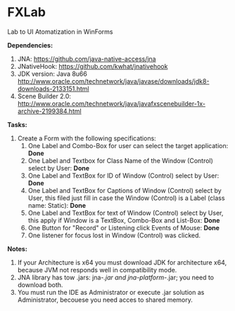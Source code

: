 # FXLab
Lab to UI Atomatization in WinForms

**Dependencies:**
  1. JNA: https://github.com/java-native-access/jna
  2. JNativeHook: https://github.com/kwhat/jnativehook
  3. JDK version: Java 8u66 http://www.oracle.com/technetwork/java/javase/downloads/jdk8-downloads-2133151.html
  4. Scene Builder 2.0: http://www.oracle.com/technetwork/java/javafxscenebuilder-1x-archive-2199384.html

**Tasks:**
  1. Create a Form with the following specifications:
      1. One Label and Combo-Box for user can select the target application: **Done**
      2. One Label and Textbox for Class Name of the Window (Control) select by User: **Done**
      3. One Label and TextBox for ID of Window (Control) select by User: **Done**
      4. One Label and TextBox for Captions of Window (Control) select by User, this filed just fill in case the Window (Control) is
         a Label (class name: Static): **Done**
      5. One Label and TextBox for text of Window (Control) select by User, this apply if Window is a TextBox, Combo-Box and List-Box: **Done**
      6. One Button for "Record" or Listening click Events of Mouse: **Done**
      7. One listener for focus lost in Window (Control) was clicked.

**Notes:**
  1. If your Architecture is x64 you must download JDK for architecture x64, because JVM not responds well in compatibility mode.
  2. JNA library has tow .jars: jna-*.jar and jna-platform-*.jar; you need to download both.
  3. You must run the IDE as Administrator or execute .jar solution as Administrator, becouese you need acces to shared memory.
